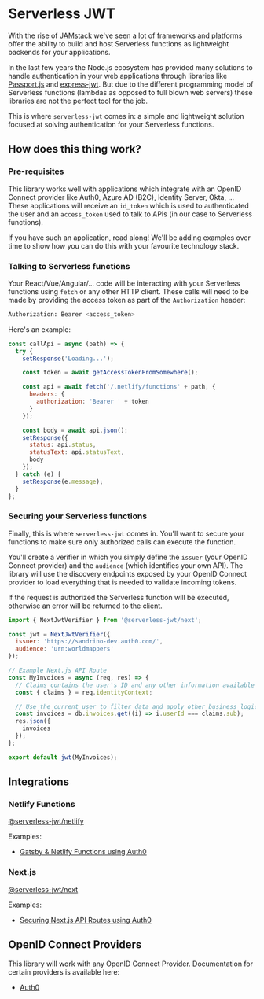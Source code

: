 # Serverless JWT

With the rise of [JAMstack](https://jamstack.wtf/) we've seen a lot of frameworks and platforms offer the ability to build and host Serverless functions as lightweight backends for your applications.

In the last few years the Node.js ecosystem has provided many solutions to handle authentication in your web applications through libraries like [Passport.js](http://www.passportjs.org/) and [express-jwt](https://github.com/auth0/express-jwt/). But due to the different programming model of Serverless functions (lambdas as opposed to full blown web servers) these libraries are not the perfect tool for the job.

This is where `serverless-jwt` comes in: a simple and lightweight solution focused at solving authentication for your Serverless functions.

## How does this thing work?

### Pre-requisites

This library works well with applications which integrate with an OpenID Connect provider like Auth0, Azure AD (B2C), Identity Server, Okta, ... These applications will receive an `id_token` which is used to authenticated the user and an `access_token` used to talk to APIs (in our case to Serverless functions).

If you have such an application, read along! We'll be adding examples over time to show how you can do this with your favourite technology stack.

### Talking to Serverless functions

Your React/Vue/Angular/... code will be interacting with your Serverless functions using `fetch` or any other HTTP client. These calls will need to be made by providing the access token as part of the `Authorization` header:

```bash
Authorization: Bearer <access_token>
```

Here's an example:

```js
const callApi = async (path) => {
  try {
    setResponse('Loading...');

    const token = await getAccessTokenFromSomewhere();

    const api = await fetch('/.netlify/functions' + path, {
      headers: {
        authorization: 'Bearer ' + token
      }
    });

    const body = await api.json();
    setResponse({
      status: api.status,
      statusText: api.statusText,
      body
    });
  } catch (e) {
    setResponse(e.message);
  }
};
```

### Securing your Serverless functions

Finally, this is where `serverless-jwt` comes in. You'll want to secure your functions to make sure only authorized calls can execute the function.

You'll create a verifier in which you simply define the `issuer` (your OpenID Connect provider) and the `audience` (which identifies your own API). The library will use the discovery endpoints exposed by your OpenID Connect provider to load everything that is needed to validate incoming tokens.

If the request is authorized the Serverless function will be executed, otherwise an error will be returned to the client.

```js
import { NextJwtVerifier } from '@serverless-jwt/next';

const jwt = NextJwtVerifier({
  issuer: 'https://sandrino-dev.auth0.com/',
  audience: 'urn:worldmappers'
});

// Example Next.js API Route
const MyInvoices = async (req, res) => {
  // Claims contains the user's ID and any other information available about the user.
  const { claims } = req.identityContext;

  // Use the current user to filter data and apply other business logic.
  const invoices = db.invoices.get((i) => i.userId === claims.sub);
  res.json({
    invoices
  });
};

export default jwt(MyInvoices);
```

## Integrations

### Netlify Functions

[@serverless-jwt/netlify](./packages/netlify)

Examples:

- [Gatsby & Netlify Functions using Auth0](./examples/gatsby-auth0-netlify-functions)

### Next.js

[@serverless-jwt/next](./packages/next)

Examples:

- [Securing Next.js API Routes using Auth0](./examples/nextjs-auth0)

## OpenID Connect Providers

This library will work with any OpenID Connect Provider. Documentation for certain providers is available here:

- [Auth0](./docs/oidc-providers/auth0)
